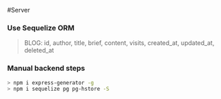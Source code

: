 #Server

### Use Sequelize ORM

> BLOG:
> id, author, title, brief, content, visits, created_at, updated_at, deleted_at

### Manual backend steps
```bash 
> npm i express-generator -g
> npm i sequelize pg pg-hstore -S

```